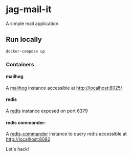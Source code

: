 # jag-mail-it

A simple mail application

## Run locally

```bash
docker-compose up
```

### Containers

#### mailhog

A [mailhog](https://github.com/mailhog/MailHog) instance accessible at [http://localhost:8025/](http://localhost:8025/)

#### redis

A [redis](https://redis.io/) instance exposed on port 6379

#### redis commander:

A [redis-commander](http://joeferner.github.io/redis-commander/) instance to query redis accessible at [http://localhost:8082](http://localhost:8082)

Let's hack!
